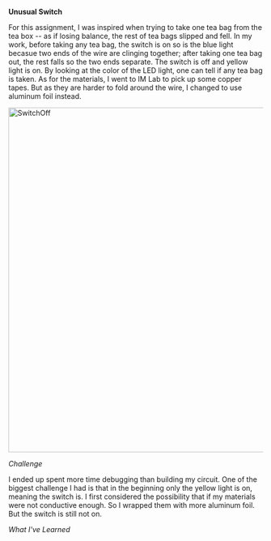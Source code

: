 **Unusual Switch**

For this assignment, I was inspired when trying to take one tea bag from the tea box -- as if losing balance, the rest of tea bags slipped and fell. In my work, 
before taking any tea bag, the switch is on so is the blue light becasue two ends of the wire are clinging together; after taking one tea bag out, the rest falls so the two ends separate. The switch is off and yellow light is on. By looking at the color of the LED light, one can tell if any tea bag is taken. As for the materials, I went to IM Lab to pick up some copper tapes. But as they are harder to fold around the wire, I changed to use aluminum foil instead. 

<img width="681" alt="SwitchOff" src="https://user-images.githubusercontent.com/89835320/140259347-40c5b443-7a4c-4847-8d08-6f0f8025d67d.png">


*Challenge*

I ended up spent more time debugging than building my circuit. One of the biggest challenge I had is that in the beginning only the yellow light is on, meaning the switch is. I first considered the possibility that if my materials were not conductive enough. So I wrapped them with more aluminum foil. But the switch is still not on. 

*What I've Learned*
